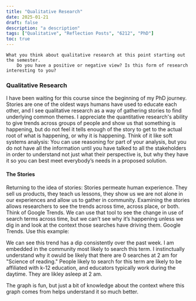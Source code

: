 ```yaml
---
title: "Qualitative Research"
date: 2025-01-21
draft: false
description: "a description"
tags: ["Qualitative", "Reflection Posts", "6212", "PhD"]
toc: true
---
```



    What you think about qualitative research at this point starting out the semester.
        Do you have a positive or negative view? Is this form of research interesting to you?

### Qualitative Research

I have been waiting for this course since the beginning of my PhD journey. Stories are one of the oldest ways humans have used to educate each other, and I see qualitative research as a way of gathering stories to find underlying common themes. I appreciate the quantitative research's ability to give trends across groups of people and show us that something is happening, but do not feel it tells enough of the story to get to the actual root of what is happening, or why it is happening. Think of it like soft systems analysis: You can use reasoning for part of your analysis, but you do not have all the information until you have talked to all the stakeholders in order to understand not just what their perspective is, but why they have it so you can best meet everybody’s needs in a proposed solution. 

#### The Stories
Returning to the idea of stories: Stories permeate human experience. They sell us products, they teach us lessons, they show us we are not alone in our experiences and allow us to gather in community. Examining the stories allows researchers to see the trends across time, across place, or both. 
Think of Google Trends. We can use that tool to see the change in use of search terms across time, but we can’t see why it’s happening unless we dig in and look at the context those searches have driving them. Google Trends. 
Use this example:
  <script type="text/javascript" src="https://ssl.gstatic.com/trends_nrtr/3975_RC01/embed_loader.js"></script>
  <script type="text/javascript">
    trends.embed.renderExploreWidget("TIMESERIES", {"comparisonItem":[{"keyword":"science of reading","geo":"US","time":"now 7-d"}],"category":0,"property":""}, {"exploreQuery":"date=now%207-d&geo=US&q=science%20of%20reading&hl=en-US","guestPath":"https://trends.google.com:443/trends/embed/"});
  </script>

We can see this trend has a dip consistently over the past week. I am embedded in the community most likely to search this term. I instinctually understand why it owuld be likely that there are 0 searches at 2 am for "Science of reading." People likely to search for this term are likely to be affiliated with k-12 education, and educators typically work during the daytime. They are likley asleep at 2 am. 

The graph is fun, but just a bit of knowledge about the context where this graph comes from helps understand it so much better. 